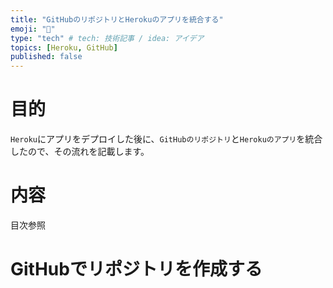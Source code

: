 ```yaml
---
title: "GitHubのリポジトリとHerokuのアプリを統合する"
emoji: "🎃"
type: "tech" # tech: 技術記事 / idea: アイデア
topics: [Heroku, GitHub]
published: false
---
```

# 目的
`Heroku`にアプリをデプロイした後に、`GitHubのリポジトリ`と`Herokuのアプリ`を統合したので、その流れを記載します。

# 内容
目次参照

# GitHubでリポジトリを作成する
